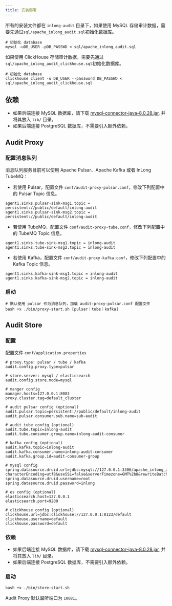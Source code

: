 ```yaml
---
title: 安装部署
---
```


所有的安装文件都在 `inlong-audit` 目录下，如果使用 MySQL 存储审计数据，需要先通过`sql/apache_inlong_audit.sql`初始化数据库。
```shell
# 初始化 database
mysql -uDB_USER -pDB_PASSWD < sql/apache_inlong_audit.sql
```

如果使用 ClickHouse 存储审计数据，需要先通过`sql/apache_inlong_audit_clickhouse.sql`初始化数据库。
```shell
# 初始化 database
clickhouse client -u DB_USER --password DB_PASSWD < sql/apache_inlong_audit_clickhouse.sql
```
  
## 依赖
- 如果后端连接 MySQL 数据库，请下载 [mysql-connector-java-8.0.28.jar](https://repo1.maven.org/maven2/mysql/mysql-connector-java/8.0.28/mysql-connector-java-8.0.28.jar), 并将其放入 `lib/` 目录。
- 如果后端连接 PostgreSQL 数据库，不需要引入额外依赖。

## Audit Proxy
### 配置消息队列
消息队列服务目前可以使用 Apache Pulsar、Apache Kafka 或者 InLong TubeMQ：

- 若使用 Pulsar，配置文件 `conf/audit-proxy-pulsar.conf`，修改下列配置中的 Pulsar Topic 信息。

```Shell
agent1.sinks.pulsar-sink-msg1.topic = persistent://public/default/inlong-audit
agent1.sinks.pulsar-sink-msg2.topic = persistent://public/default/inlong-audit
```

- 若使用 TubeMQ，配置文件 `conf/audit-proxy-tube.conf`，修改下列配置中的 TubeMQ Topic 信息。
```Shell
agent1.sinks.tube-sink-msg1.topic = inlong-audit
agent1.sinks.tube-sink-msg2.topic = inlong-audit
```

- 若使用 Kafka，配置文件 `conf/audit-proxy-kafka.conf`，修改下列配置中的 Kafka Topic 信息。

```Shell
agent1.sinks.kafka-sink-msg1.topic = inlong-audit
agent1.sinks.kafka-sink-msg2.topic = inlong-audit
```

### 启动
```Shell
# 默认使用 pulsar 作为消息队列，加载 audit-proxy-pulsar.conf 配置文件
bash +x ./bin/proxy-start.sh [pulsar｜tube｜kafka]
```

## Audit Store
### 配置
配置文件 `conf/application.properties`

```Shell
# proxy.type: pulsar / tube / kafka
audit.config.proxy.type=pulsar

# store.server: mysql / elasticsearch 
audit.config.store.mode=mysql

# manger config
manager.hosts=127.0.0.1:8083
proxy.cluster.tag=default_cluster

# audit pulsar config (optional)
audit.pulsar.topic=persistent://public/default/inlong-audit
audit.pulsar.consumer.sub.name=sub-audit

# audit tube config (optional)
audit.tube.topic=inlong-audit
audit.tube.consumer.group.name=inlong-audit-consumer

# kafka config (optional)
audit.kafka.topic=inlong-audit
audit.kafka.consumer.name=inlong-audit-consumer
audit.kafka.group.id=audit-consumer-group

# mysql config
spring.datasource.druid.url=jdbc:mysql://127.0.0.1:3306/apache_inlong_audit?characterEncoding=utf8&useSSL=false&serverTimezone=GMT%2b8&rewriteBatchedStatements=true&allowMultiQueries=true&zeroDateTimeBehavior=CONVERT_TO_NULL
spring.datasource.druid.username=root
spring.datasource.druid.password=inlong

# es config (optional)
elasticsearch.host=127.0.0.1
elasticsearch.port=9200

# clickhouse config (optional)
clickhouse.url=jdbc:clickhouse://127.0.0.1:8123/default
clickhouse.username=default
clickhouse.password=default
```

### 依赖
- 如果后端连接 MySQL 数据库，请下载 [mysql-connector-java-8.0.28.jar](https://repo1.maven.org/maven2/mysql/mysql-connector-java/8.0.26/mysql-connector-java-8.0.28.jar), 并将其放入 `lib/` 目录。
- 如果后端连接 PostgreSQL 数据库，不需要引入额外依赖。

### 启动
```Shell
bash +x ./bin/store-start.sh
```

Audit Proxy 默认监听端口为 `10081`。